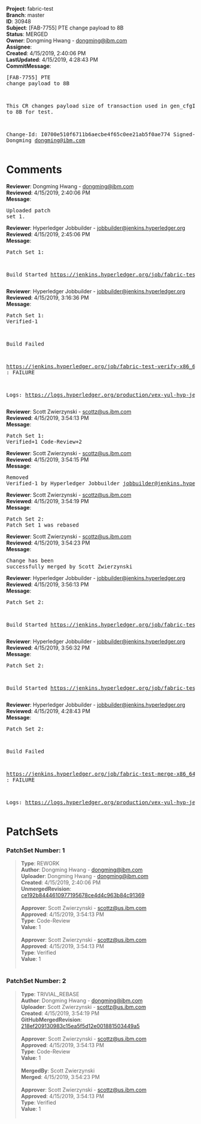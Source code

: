 <strong>Project</strong>: fabric-test<br><strong>Branch</strong>: master<br><strong>ID</strong>: 30948<br><strong>Subject</strong>: [FAB-7755] PTE change payload to 8B<br><strong>Status</strong>: MERGED<br><strong>Owner</strong>: Dongming Hwang - dongming@ibm.com<br><strong>Assignee</strong>:<br><strong>Created</strong>: 4/15/2019, 2:40:06 PM<br><strong>LastUpdated</strong>: 4/15/2019, 4:28:43 PM<br><strong>CommitMessage</strong>:<br><pre>[FAB-7755] PTE change payload to 8B

This CR changes payload size of transaction
used in gen_cfgInputs.sh to 8B for test.

Change-Id: I0700e510f6711b6aecbe4f65c0ee21ab5f0ae774
Signed-off-by: Dongming <dongming@ibm.com>
</pre><h1>Comments</h1><strong>Reviewer</strong>: Dongming Hwang - dongming@ibm.com<br><strong>Reviewed</strong>: 4/15/2019, 2:40:06 PM<br><strong>Message</strong>: <pre>Uploaded patch set 1.</pre><strong>Reviewer</strong>: Hyperledger Jobbuilder - jobbuilder@jenkins.hyperledger.org<br><strong>Reviewed</strong>: 4/15/2019, 2:45:06 PM<br><strong>Message</strong>: <pre>Patch Set 1:

Build Started https://jenkins.hyperledger.org/job/fabric-test-verify-x86_64/2817/</pre><strong>Reviewer</strong>: Hyperledger Jobbuilder - jobbuilder@jenkins.hyperledger.org<br><strong>Reviewed</strong>: 4/15/2019, 3:16:36 PM<br><strong>Message</strong>: <pre>Patch Set 1: Verified-1

Build Failed 

https://jenkins.hyperledger.org/job/fabric-test-verify-x86_64/2817/ : FAILURE

Logs: https://logs.hyperledger.org/production/vex-yul-hyp-jenkins-3/fabric-test-verify-x86_64/2817</pre><strong>Reviewer</strong>: Scott Zwierzynski - scottz@us.ibm.com<br><strong>Reviewed</strong>: 4/15/2019, 3:54:13 PM<br><strong>Message</strong>: <pre>Patch Set 1: Verified+1 Code-Review+2</pre><strong>Reviewer</strong>: Scott Zwierzynski - scottz@us.ibm.com<br><strong>Reviewed</strong>: 4/15/2019, 3:54:15 PM<br><strong>Message</strong>: <pre>Removed Verified-1 by Hyperledger Jobbuilder <jobbuilder@jenkins.hyperledger.org>
</pre><strong>Reviewer</strong>: Scott Zwierzynski - scottz@us.ibm.com<br><strong>Reviewed</strong>: 4/15/2019, 3:54:19 PM<br><strong>Message</strong>: <pre>Patch Set 2: Patch Set 1 was rebased</pre><strong>Reviewer</strong>: Scott Zwierzynski - scottz@us.ibm.com<br><strong>Reviewed</strong>: 4/15/2019, 3:54:23 PM<br><strong>Message</strong>: <pre>Change has been successfully merged by Scott Zwierzynski</pre><strong>Reviewer</strong>: Hyperledger Jobbuilder - jobbuilder@jenkins.hyperledger.org<br><strong>Reviewed</strong>: 4/15/2019, 3:56:13 PM<br><strong>Message</strong>: <pre>Patch Set 2:

Build Started https://jenkins.hyperledger.org/job/fabric-test-verify-x86_64/2819/</pre><strong>Reviewer</strong>: Hyperledger Jobbuilder - jobbuilder@jenkins.hyperledger.org<br><strong>Reviewed</strong>: 4/15/2019, 3:56:32 PM<br><strong>Message</strong>: <pre>Patch Set 2:

Build Started https://jenkins.hyperledger.org/job/fabric-test-merge-x86_64/639/</pre><strong>Reviewer</strong>: Hyperledger Jobbuilder - jobbuilder@jenkins.hyperledger.org<br><strong>Reviewed</strong>: 4/15/2019, 4:28:43 PM<br><strong>Message</strong>: <pre>Patch Set 2:

Build Failed 

https://jenkins.hyperledger.org/job/fabric-test-merge-x86_64/639/ : FAILURE

Logs: https://logs.hyperledger.org/production/vex-yul-hyp-jenkins-3/fabric-test-merge-x86_64/639</pre><h1>PatchSets</h1><h3>PatchSet Number: 1</h3><blockquote><strong>Type</strong>: REWORK<br><strong>Author</strong>: Dongming Hwang - dongming@ibm.com<br><strong>Uploader</strong>: Dongming Hwang - dongming@ibm.com<br><strong>Created</strong>: 4/15/2019, 2:40:06 PM<br><strong>UnmergedRevision</strong>: [ce192b8444610977195678ce4d4c963b84c91369](https://github.com/hyperledger-gerrit-archive/fabric-test/commit/ce192b8444610977195678ce4d4c963b84c91369)<br><br><strong>Approver</strong>: Scott Zwierzynski - scottz@us.ibm.com<br><strong>Approved</strong>: 4/15/2019, 3:54:13 PM<br><strong>Type</strong>: Code-Review<br><strong>Value</strong>: 1<br><br><strong>Approver</strong>: Scott Zwierzynski - scottz@us.ibm.com<br><strong>Approved</strong>: 4/15/2019, 3:54:13 PM<br><strong>Type</strong>: Verified<br><strong>Value</strong>: 1<br><br></blockquote><h3>PatchSet Number: 2</h3><blockquote><strong>Type</strong>: TRIVIAL_REBASE<br><strong>Author</strong>: Dongming Hwang - dongming@ibm.com<br><strong>Uploader</strong>: Scott Zwierzynski - scottz@us.ibm.com<br><strong>Created</strong>: 4/15/2019, 3:54:19 PM<br><strong>GitHubMergedRevision</strong>: [218ef209130983c15ea5f5d12e001881503449a5](https://github.com/hyperledger-gerrit-archive/fabric-test/commit/218ef209130983c15ea5f5d12e001881503449a5)<br><br><strong>Approver</strong>: Scott Zwierzynski - scottz@us.ibm.com<br><strong>Approved</strong>: 4/15/2019, 3:54:13 PM<br><strong>Type</strong>: Code-Review<br><strong>Value</strong>: 1<br><br><strong>MergedBy</strong>: Scott Zwierzynski<br><strong>Merged</strong>: 4/15/2019, 3:54:23 PM<br><br><strong>Approver</strong>: Scott Zwierzynski - scottz@us.ibm.com<br><strong>Approved</strong>: 4/15/2019, 3:54:13 PM<br><strong>Type</strong>: Verified<br><strong>Value</strong>: 1<br><br></blockquote>